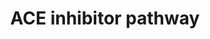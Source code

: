 ---
annotations:
- id: PW:0001228
  parent: drug pathway
  type: Pathway Ontology
  value: ACE inhibitor drug pathway
- id: DOID:10763
  parent: cardiovascular system disease
  type: Disease Ontology
  value: hypertension
- id: PW:0000245
  parent: regulatory pathway
  type: Pathway Ontology
  value: angiotensin signaling pathway
- id: CL:0000650
  parent: native cell
  type: Cell Type Ontology
  value: mesangial cell
- id: PW:0000003
  parent: signaling pathway
  type: Pathway Ontology
  value: signaling pathway
authors:
- C.F.Thorn
- MaintBot
- Jinwook
- Khanspers
- AlexanderPico
- Thomas
- MartijnVanIersel
- Egonw
- Christine Chichester
- Nuno
- DeSl
- Mkutmon
- Eweitz
communities:
- COVID19
- Renal_Genomics
description: 'The core of this pathway was elucidated over a century ago and involves
  the conversion of angiotensinogen to angiotensin I (Ang I) by renin, its subsequent
  conversion to angiotensin II (Ang II) by angiotensin converting enzyme. Ang II activates
  the angiotensin II receptor type 1 to induce aldosterone synthesis, increasing water
  and salt resorption and potassium excretion in the kidney and increasing blood pressure.  Source:
  PharmGKB (https://www.pharmgkb.org/pathway/PA2023)  Proteins on this pathway have
  targeted assays available via the [https://assays.cancer.gov/available_assays?wp_id=WP554
  CPTAC Assay Portal]'
last-edited: 2022-02-07
ndex: 427c38c3-da09-11eb-b666-0ac135e8bacf
organisms:
- Homo sapiens
redirect_from:
- /index.php/Pathway:WP554
- /instance/WP554
revision: null
schema-jsonld:
- '@context': https://schema.org/
  '@id': https://wikipathways.github.io/pathways/WP554.html
  '@type': Dataset
  creator:
    '@type': Organization
    name: WikiPathways
  description: 'The core of this pathway was elucidated over a century ago and involves
    the conversion of angiotensinogen to angiotensin I (Ang I) by renin, its subsequent
    conversion to angiotensin II (Ang II) by angiotensin converting enzyme. Ang II
    activates the angiotensin II receptor type 1 to induce aldosterone synthesis,
    increasing water and salt resorption and potassium excretion in the kidney and
    increasing blood pressure.  Source: PharmGKB (https://www.pharmgkb.org/pathway/PA2023)  Proteins
    on this pathway have targeted assays available via the [https://assays.cancer.gov/available_assays?wp_id=WP554
    CPTAC Assay Portal]'
  keywords:
  - ACE
  - ACE Inhibitor
  - ACE2
  - AGT
  - AGTR1
  - AGTR2
  - ATP6AP2
  - Aldosterone
  - Ang 1-5
  - Ang 1-7
  - Ang 1-9
  - Angiotensin I
  - Angiotensin II
  - BDKRB1
  - BDKRB2
  - Bradykinin
  - CMA1
  - CTSG
  - CYP11B2
  - Ca++
  - Deoxycorticosterone
  - KNG1
  - MAS1
  - NOS3
  - NR3C2
  - Prostacyclin
  - REN
  - TFs
  - TGFB1
  license: CC0
  name: ACE inhibitor pathway
seo: CreativeWork
title: ACE inhibitor pathway
wpid: WP554
---